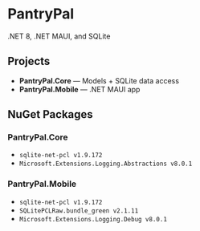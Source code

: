 # PantryPal
.NET 8, .NET MAUI, and SQLite

## Projects
- **PantryPal.Core** — Models + SQLite data access  
- **PantryPal.Mobile** — .NET MAUI app

## NuGet Packages
### PantryPal.Core
- `sqlite-net-pcl v1.9.172`
- `Microsoft.Extensions.Logging.Abstractions v8.0.1`

### PantryPal.Mobile
- `sqlite-net-pcl v1.9.172`
- `SQLitePCLRaw.bundle_green v2.1.11`
- `Microsoft.Extensions.Logging.Debug v8.0.1`
